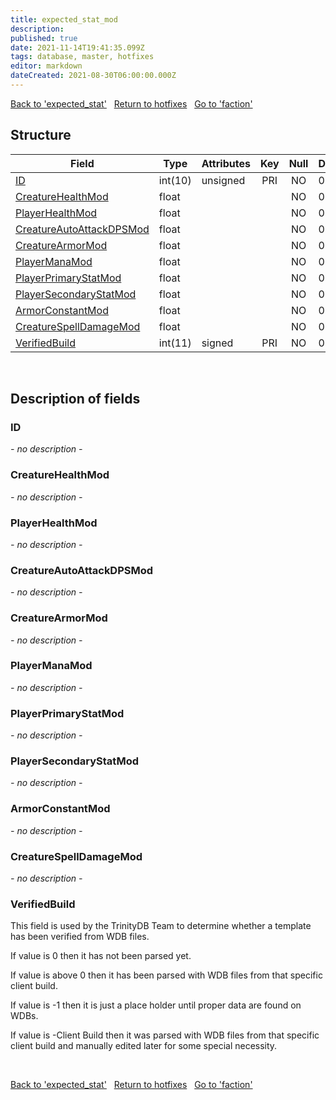 ```yaml
---
title: expected_stat_mod
description: 
published: true
date: 2021-11-14T19:41:35.099Z
tags: database, master, hotfixes
editor: markdown
dateCreated: 2021-08-30T06:00:00.000Z
---
```


<a href="https://trinitycore.info/en/database/master/hotfixes/expected_stat" class="mt-5 v-btn v-btn--depressed v-btn--flat v-btn--outlined theme--light v-size--default darkblue--text text--lighten-3"><span class="v-btn__content"><i aria-hidden="true" class="v-icon notranslate v-icon--left mdi mdi-arrow-left theme--light"></i><span>Back to 'expected_stat'</span></span></a>&nbsp;&nbsp;&nbsp;<a href="https://trinitycore.info/en/database/master/hotfixes/home" class="mt-5 v-btn v-btn--depressed v-btn--flat v-btn--outlined theme--light v-size--default darkblue--text text--lighten-3"><span class="v-btn__content"><i aria-hidden="true" class="v-icon notranslate v-icon--left mdi mdi-home-outline theme--light"></i><span>Return to hotfixes</span></span></a>&nbsp;&nbsp;&nbsp;<a href="https://trinitycore.info/en/database/master/hotfixes/faction" class="mt-5 v-btn v-btn--depressed v-btn--flat v-btn--outlined theme--light v-size--default darkblue--text text--lighten-3"><span class="v-btn__content"><span>Go to 'faction'</span><i aria-hidden="true" class="v-icon notranslate v-icon--right mdi mdi-arrow-right theme--light"></i></span></a>

## Structure

| Field | Type | Attributes | Key | Null | Default | Extra | Comment |
| --- | --- | --- | :---: | :---: | --- | --- | --- |
| [ID](#id) | int(10) | unsigned | PRI | NO | 0 |  |  |
| [CreatureHealthMod](#creaturehealthmod) | float |  |  | NO | 0 |  |  |
| [PlayerHealthMod](#playerhealthmod) | float |  |  | NO | 0 |  |  |
| [CreatureAutoAttackDPSMod](#creatureautoattackdpsmod) | float |  |  | NO | 0 |  |  |
| [CreatureArmorMod](#creaturearmormod) | float |  |  | NO | 0 |  |  |
| [PlayerManaMod](#playermanamod) | float |  |  | NO | 0 |  |  |
| [PlayerPrimaryStatMod](#playerprimarystatmod) | float |  |  | NO | 0 |  |  |
| [PlayerSecondaryStatMod](#playersecondarystatmod) | float |  |  | NO | 0 |  |  |
| [ArmorConstantMod](#armorconstantmod) | float |  |  | NO | 0 |  |  |
| [CreatureSpellDamageMod](#creaturespelldamagemod) | float |  |  | NO | 0 |  |  |
| [VerifiedBuild](#verifiedbuild) | int(11) | signed | PRI | NO | 0 |  |  |
&nbsp;
## Description of fields

### ID
*- no description -*
&nbsp;

### CreatureHealthMod
*- no description -*
&nbsp;

### PlayerHealthMod
*- no description -*
&nbsp;

### CreatureAutoAttackDPSMod
*- no description -*
&nbsp;

### CreatureArmorMod
*- no description -*
&nbsp;

### PlayerManaMod
*- no description -*
&nbsp;

### PlayerPrimaryStatMod
*- no description -*
&nbsp;

### PlayerSecondaryStatMod
*- no description -*
&nbsp;

### ArmorConstantMod
*- no description -*
&nbsp;

### CreatureSpellDamageMod
*- no description -*
&nbsp;

### VerifiedBuild
This field is used by the TrinityDB Team to determine whether a template has been verified from WDB files.

If value is 0 then it has not been parsed yet.

If value is above 0 then it has been parsed with WDB files from that specific client build.

If value is -1 then it is just a place holder until proper data are found on WDBs.

If value is -Client Build then it was parsed with WDB files from that specific client build and manually edited later for some special necessity.

&nbsp;

<a href="https://trinitycore.info/en/database/master/hotfixes/expected_stat" class="mt-5 v-btn v-btn--depressed v-btn--flat v-btn--outlined theme--light v-size--default darkblue--text text--lighten-3"><span class="v-btn__content"><i aria-hidden="true" class="v-icon notranslate v-icon--left mdi mdi-arrow-left theme--light"></i><span>Back to 'expected_stat'</span></span></a>&nbsp;&nbsp;&nbsp;<a href="https://trinitycore.info/en/database/master/hotfixes/home" class="mt-5 v-btn v-btn--depressed v-btn--flat v-btn--outlined theme--light v-size--default darkblue--text text--lighten-3"><span class="v-btn__content"><i aria-hidden="true" class="v-icon notranslate v-icon--left mdi mdi-home-outline theme--light"></i><span>Return to hotfixes</span></span></a>&nbsp;&nbsp;&nbsp;<a href="https://trinitycore.info/en/database/master/hotfixes/faction" class="mt-5 v-btn v-btn--depressed v-btn--flat v-btn--outlined theme--light v-size--default darkblue--text text--lighten-3"><span class="v-btn__content"><span>Go to 'faction'</span><i aria-hidden="true" class="v-icon notranslate v-icon--right mdi mdi-arrow-right theme--light"></i></span></a>


